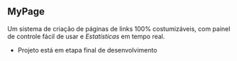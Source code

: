 ## MyPage

Um sistema de criação de páginas de links 100% costumizáveis, com painel de controle fácil de usar e *Estatísticas* em tempo real.

* Projeto está em etapa final de desenvolvimento
